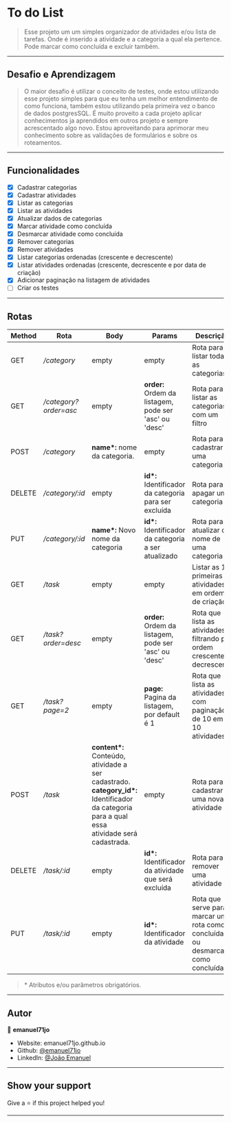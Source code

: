 # To do List
> Esse projeto um um simples organizador de atividades e/ou lista de tarefas. Onde é inserido a atividade e a categoria a qual ela pertence. Pode marcar como concluída e excluir também.
---
## Desafio e Aprendizagem
> O maior desafio é utilizar o conceito de testes, onde estou utilizando esse projeto simples para que eu tenha um melhor entendimento de como funciona, também estou utilizando pela primeira vez o banco de dados postgresSQL. É muito proveito a cada projeto aplicar conhecimentos ja aprendidos em outros projeto e sempre acrescentado algo novo.
> Estou aproveitando para aprimorar meu conhecimento sobre as validações de formulários e sobre os roteamentos.
---
## Funcionalidades
- [x] Cadastrar categorias
- [x] Cadastrar atividades
- [x] Listar as categorias
- [x] Listar as atividades
- [x] Atualizar dados de categorias
- [x] Marcar atividade como concluída
- [x] Desmarcar atividade como concluída
- [x] Remover categorias
- [x] Remover atividades
- [x] Listar categorias ordenadas (crescente e decrescente)
- [x] Listar atividades ordenadas (crescente, decrescente e por data de criação)
- [x] Adicionar paginação na listagem de atividades
- [ ] Criar os testes
---
## Rotas
| Method | Rota | Body | Params | Descrição |
|-|-|-|-|-|
| GET | */category* | empty | empty | Rota para listar todas as categorias |
| GET | */category?order=asc* | empty | **order:** Ordem da listagem, pode ser 'asc' ou 'desc' | Rota para listar as categorias com um filtro |
| POST | */category* | **name\*:** nome da categoria.| empty | Rota para cadastrar uma categoria |
| DELETE | */category/:id* | empty | **id\*:** Identificador da categoria para ser excluída | Rota para apagar uma categoria |
| PUT | */category/:id* | **name\*:** Novo nome da categoria | **id\*:** Identificador da categoria a ser atualizado | Rota para atualizar o nome de uma categoria |
| GET | */task* | empty | empty | Listar as 10 primeiras atividades em ordem de criação |
| GET | */task?order=desc* | empty | **order:** Ordem da listagem, pode ser 'asc' ou 'desc' | Rota que lista as atividades filtrando por ordem crescente e decrescente |
| GET | */task?page=2* | empty | **page:** Pagina da listagem, por default é 1 | Rota que lista as atividades com paginação de 10 em 10 atividades |
| POST | */task* | **content\*:** Conteúdo, atividade a ser cadastrado. </br> **category_id\*:** Identificador da categoria para a qual essa atividade será cadastrada. | empty | Rota para cadastrar uma nova atividade |
| DELETE | */task/:id* | empty | **id\*:** Identificador da atividade que será excluída | Rota para remover uma atividade |
| PUT | */task/:id* | empty | **id\*:** Identificador da atividade | Rota que serve para marcar uma rota como concluída ou desmarcar como concluída |

> \* Atributos e/ou parâmetros obrigatórios.
---
## Autor

👤 **emanuel71jo**

* Website: emanuel71jo.github.io
* Github: [@emanuel71jo](https://github.com/emanuel71jo)
* LinkedIn: [@João Emanuel](https://linkedin.com/in/Joao-Emanuel)

***
## Show your support

Give a ⭐️ if this project helped you!

***
